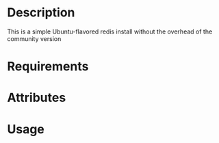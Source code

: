 Description
===========
This is a simple Ubuntu-flavored redis install without the overhead of the community version

Requirements
============

Attributes
==========

Usage
=====

